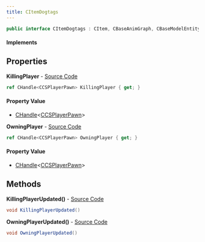 ```yaml
---
title: CItemDogtags
---
```


```csharp
public interface CItemDogtags : CItem, CBaseAnimGraph, CBaseModelEntity, CBaseEntity, CEntityInstance, ISchemaClass<CEntityInstance>, ISchemaClass<CBaseEntity>, ISchemaClass<CBaseModelEntity>, ISchemaClass<CBaseAnimGraph>, ISchemaClass<CItem>, ISchemaClass<CItemDogtags>, ISchemaField, ISchemaClass, INativeHandle
```

#### Implements

## Properties

**KillingPlayer** - [Source Code](https://github.com/swiftly-solution/swiftlys2/blob/main/managed/src/SwiftlyS2.Generated/Schemas/Interfaces/CItemDogtags.cs#L18)

```csharp
ref CHandle<CCSPlayerPawn> KillingPlayer { get; }
```

#### Property Value

- [CHandle](/docs/api/shared/natives/chandle-1)<[CCSPlayerPawn](/docs/api/shared/schemadefinitions/ccsplayerpawn)>

**OwningPlayer** - [Source Code](https://github.com/swiftly-solution/swiftlys2/blob/main/managed/src/SwiftlyS2.Generated/Schemas/Interfaces/CItemDogtags.cs#L16)

```csharp
ref CHandle<CCSPlayerPawn> OwningPlayer { get; }
```

#### Property Value

- [CHandle](/docs/api/shared/natives/chandle-1)<[CCSPlayerPawn](/docs/api/shared/schemadefinitions/ccsplayerpawn)>

## Methods

**KillingPlayerUpdated()** - [Source Code](https://github.com/swiftly-solution/swiftlys2/blob/main/managed/src/SwiftlyS2.Generated/Schemas/Interfaces/CItemDogtags.cs#L21)

```csharp
void KillingPlayerUpdated()
```

**OwningPlayerUpdated()** - [Source Code](https://github.com/swiftly-solution/swiftlys2/blob/main/managed/src/SwiftlyS2.Generated/Schemas/Interfaces/CItemDogtags.cs#L20)

```csharp
void OwningPlayerUpdated()
```

